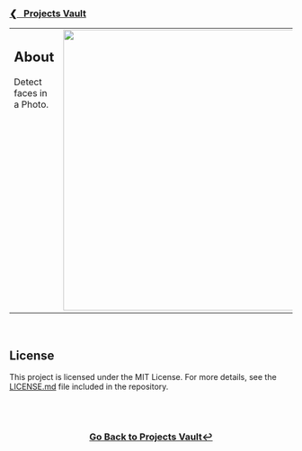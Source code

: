 <h3><a href="https://github.com/ricardonovelot/ricardonovelot/blob/main/Old-Projects.md">❮‎‎‎ &nbsp; Projects Vault</a></h3>

<table>
<tr>
<td valign="top" width="300">

<h2>About</h2>
<p>Detect faces in a Photo.</p>

</td>
<td valign="top">
<img src="https://github.com/user-attachments/assets/65c7be79-101d-48ac-8c42-35a9f4c378e9" width="500">
</td>
</tr>
</table>
<br>


<h2>License</h2>
<p>This project is licensed under the MIT License. For more details, see the <a href="LICENSE">LICENSE.md</a> file included in the repository.</p>
<br>


<br>
<h3 align="center"><a href="https://github.com/ricardonovelot/ricardonovelot/blob/main/Old-Projects.md">Go Back to Projects Vault↩</a></h3>
<br>
